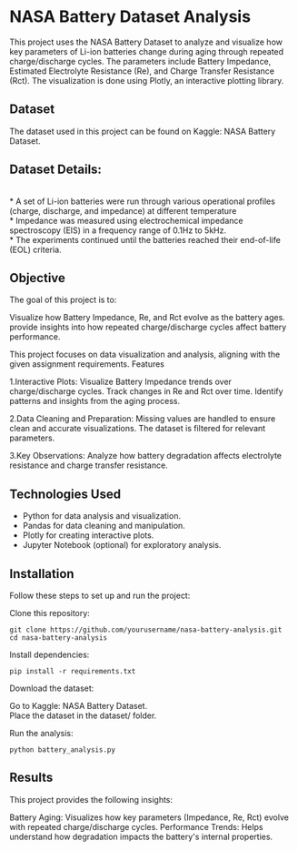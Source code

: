 <h1>NASA Battery Dataset Analysis</h1>

This project uses the NASA Battery Dataset to analyze and visualize how key parameters of Li-ion batteries change during aging through repeated charge/discharge cycles. The parameters include Battery Impedance, Estimated Electrolyte Resistance (Re), and Charge Transfer Resistance (Rct). The visualization is done using Plotly, an interactive plotting library.


<h2>Dataset</h2>

The dataset used in this project can be found on Kaggle: NASA Battery Dataset.
<h2>Dataset Details:</h2><br>
    *  A set of Li-ion batteries were run through various operational profiles (charge, discharge, and impedance) at different temperature<br>
    *  Impedance was measured using electrochemical impedance spectroscopy (EIS) in a frequency range of 0.1Hz to 5kHz.<br>
    *  The experiments continued until the batteries reached their end-of-life (EOL) criteria.<br>

<h2>Objective</h2>

The goal of this project is to:

  Visualize how Battery Impedance, Re, and Rct evolve as the battery ages.
  provide insights into how repeated charge/discharge cycles affect battery performance.

This project focuses on data visualization and analysis, aligning with the given assignment requirements.
Features

  1.Interactive Plots:
        Visualize Battery Impedance trends over charge/discharge cycles.
        Track changes in Re and Rct over time.
        Identify patterns and insights from the aging process.

  2.Data Cleaning and Preparation:
        Missing values are handled to ensure clean and accurate visualizations.
        The dataset is filtered for relevant parameters.

  3.Key Observations:
        Analyze how battery degradation affects electrolyte resistance and charge transfer resistance.

<h2>Technologies Used</h2>

  * Python for data analysis and visualization.
  * Pandas for data cleaning and manipulation.
  * Plotly for creating interactive plots.
  * Jupyter Notebook (optional) for exploratory analysis.

<h2>Installation</h2>

Follow these steps to set up and run the project:

Clone this repository:

    git clone https://github.com/yourusername/nasa-battery-analysis.git
    cd nasa-battery-analysis

Install dependencies:

    pip install -r requirements.txt

Download the dataset:

  Go to Kaggle: NASA Battery Dataset.<br>
  Place the dataset in the dataset/ folder.

Run the analysis:

    python battery_analysis.py

<h2>Results</h2>

This project provides the following insights:

  Battery Aging: Visualizes how key parameters (Impedance, Re, Rct) evolve with repeated charge/discharge cycles.
  Performance Trends: Helps understand how degradation impacts the battery's internal properties.

  
